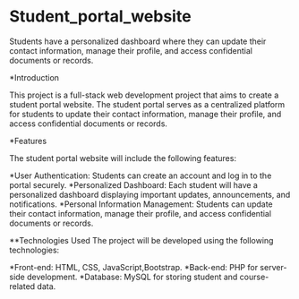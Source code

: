 # Student_portal_website
Students have a personalized dashboard where they can update their contact information, manage their profile, and access confidential documents or records.

*Introduction

This project is a full-stack web development project that aims to create a student portal website. The student portal serves as a centralized platform for students to update their contact information, manage their profile, and access confidential documents or records.

*Features

The student portal website will include the following features:

*User Authentication: Students can create an account and log in to the portal securely.
*Personalized Dashboard: Each student will have a personalized dashboard displaying important updates, announcements, and notifications. 
*Personal Information Management: Students can update their contact information, manage their profile, and access confidential documents or records.

**Technologies Used
The project will be developed using the following technologies:

*Front-end: HTML, CSS, JavaScript,Bootstrap.
*Back-end: PHP for server-side development.
*Database: MySQL for storing student and course-related data.
